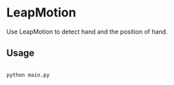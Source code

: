 # LeapMotion
Use LeapMotion to detect hand and the position of hand. 

## Usage


``` python

python main.py

```

